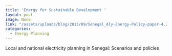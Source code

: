 ```yaml
---
title: 'Energy for Sustainable Development '
layout: post
image: None
link: "/assets/uploads/blog/2013/09/Senegal_Aly-Energy-Policy-paper-4.20.10-JEPO-S-10-00600.pdf"
categories:
  - Energy Planning
---
```


 Local and national electricity planning in Senegal: Scenarios and policies
